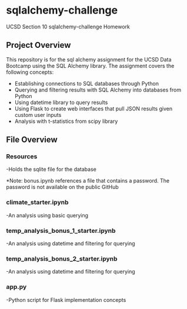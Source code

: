# sqlalchemy-challenge
UCSD Section 10 sqlalchemy-challenge Homework

## Project Overview
This repository is for the sql alchemy assignment for the UCSD Data Bootcamp using the SQL Alchemy library. The assignment covers the following concepts:
- Establishing connections to SQL databases through Python
- Querying and filtering results with SQL Alchemy into databases from Python
- Using datetime library to query results
- Using Flask to create web interfaces that pull JSON results given custom user inputs
- Analysis with t-statistics from scipy library

## File Overview

### Resources
-Holds the sqlite file for the database

*Note: bonus.ipynb references a file that contains a password. The password is not available on the public GitHub

### climate_starter.ipynb
-An analysis using basic querying

### temp_analysis_bonus_1_starter.ipynb
-An analysis using datetime and filtering for querying

### temp_analysis_bonus_2_starter.ipynb
-An analysis using datetime and filtering for querying

### app.py
-Python script for Flask implementation concepts
